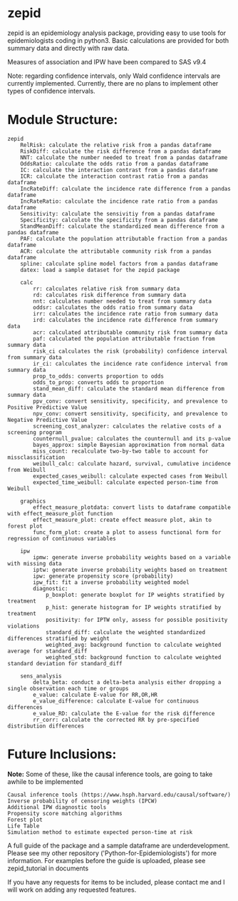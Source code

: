 # zepid
zepid is an epidemiology analysis package, providing easy to use tools for epidemiologists coding in python3. Basic calculations are provided for both summary data and directly with raw data.

Measures of association and IPW have been compared to SAS v9.4

Note: regarding confidence intervals, only Wald confidence intervals are currently implemented. Currently, there are no plans to implement other types of confidence intervals. 

# Module Structure:
    zepid
        RelRisk: calculate the relative risk from a pandas dataframe
        RiskDiff: calculate the risk difference from a pandas dataframe
        NNT: calculate the number needed to treat from a pandas dataframe
        OddsRatio: calculate the odds ratio from a pandas dataframe
        IC: calculate the interaction contrast from a pandas dataframe
        ICR: calculate the interaction contrast ratio from a pandas dataframe
        IncRateDiff: calculate the incidence rate difference from a pandas dataframe
        IncRateRatio: calculate the incidence rate ratio from a pandas dataframe
        Sensitivity: calculate the sensivitiy from a pandas dataframe
        Specificity: calculate the specificity from a pandas dataframe
        StandMeanDiff: calculate the standardized mean difference from a pandas dataframe
        PAF: calculate the population attributable fraction from a pandas dataframe
        ACR: calculate the attributable community risk from a pandas dataframe
        spline: calculate spline model factors from a pandas dataframe
        datex: load a sample dataset for the zepid package
        
        calc
            rr: calculates relative risk from summary data
            rd: calculates risk difference from summary data
            nnt: calculates number needed to treat from summary data
            oddsr: calculates the odds ratio from summary data
            irr: calculates the incidence rate ratio from summary data
            ird: calculates the incidence rate difference from summary data
            acr: calculated attributable community risk from summary data
            paf: calculated the population attributable fraction from summary data
            risk_ci calculates the risk (probability) confidence interval from summary data
            ir_ci: calculates the incidence rate confidence interval from summary data
            prop_to_odds: converts proportion to odds
            odds_to_prop: converts odds to proportion
            stand_mean_diff: calculate the standard mean difference from summary data
            ppv_conv: convert sensitivity, specificity, and prevalence to Positive Predictive Value
            npv_conv: convert sensitivity, specificity, and prevalence to Negative Predictive Value
            screening_cost_analyzer: calculates the relative costs of a screening program
            counternull_pvalue: calculates the counternull and its p-value
            bayes_approx: simple Bayesian approximation from normal data        
            miss_count: recalculate two-by-two table to account for missclassification
            weibull_calc: calculate hazard, survival, cumulative incidence from Weibull
            expected_cases_weibull: calculate expected cases from Weibull
            expected_time_weibull: calculate expected person-time from Weibull
            
        graphics
            effect_measure_plotdata: convert lists to dataframe compatible with effect_measure_plot function
            effect_measure_plot: create effect measure plot, akin to forest plot
            func_form_plot: create a plot to assess functional form for regression of continuous variables
            
        ipw
            ipmw: generate inverse probability weights based on a variable with missing data
            iptw: generate inverse probability weights based on treatment
            ipw: generate propensity score (probability)
            ipw_fit: fit a inverse probability weighted model
            diagnostic:
                p_boxplot: generate boxplot for IP weights stratified by treatment
                p_hist: generate histogram for IP weights stratified by treatment
                positivity: for IPTW only, assess for possible positivity violations
                standard_diff: calculate the weighted standardized differences stratified by weight
                weighted_avg: background function to calculate weighted average for standard_diff
                weighted_std: background function to calculate weighted standard deviation for standard_diff
                
        sens_analysis
            delta_beta: conduct a delta-beta analysis either dropping a single observation each time or groups
            e_value: calculate E-value for RR,OR,HR
            e_value_difference: calculate E-value for continuous differences
            e_value_RD: calculate the E-value for the risk difference
            rr_corr: calculate the corrected RR by pre-specified distribution differences

# Future Inclusions:
**Note:** Some of these, like the causal inference tools, are going to take awhile to be implemented

    Causal inference tools (https://www.hsph.harvard.edu/causal/software/) 
    Inverse probability of censoring weights (IPCW)
    Additional IPW diagnostic tools
    Propensity score matching algorithms
    Forest plot
    Life Table 
    Simulation method to estimate expected person-time at risk

A full guide of the package and a sample dataframe are underdevelopment. Please see my other repository ('Python-for-Epidemiologists') for more information. For examples before the guide is uploaded, please see zepid_tutorial in documents

If you have any requests for items to be included, please contact me and I will work on adding any requested features. 

